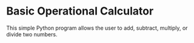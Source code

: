 # Basic Operational Calculator
This simple Python program allows the user to add, subtract, multiply, or divide two numbers.
